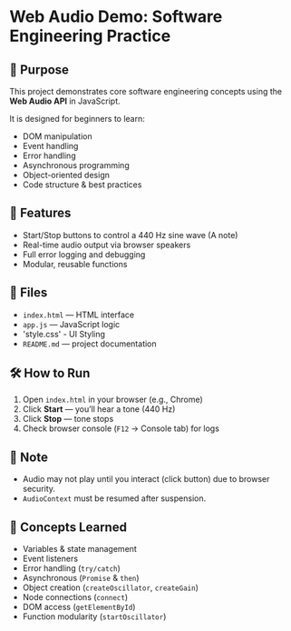 # Web Audio Demo: Software Engineering Practice

## 🎯 Purpose
This project demonstrates core software engineering concepts using the **Web Audio API** in JavaScript.

It is designed for beginners to learn:
- DOM manipulation
- Event handling
- Error handling
- Asynchronous programming
- Object-oriented design
- Code structure & best practices

## 🧩 Features
- Start/Stop buttons to control a 440 Hz sine wave (A note)
- Real-time audio output via browser speakers
- Full error logging and debugging
- Modular, reusable functions

## 📁 Files
- `index.html` — HTML interface
- `app.js` — JavaScript logic
- 'style.css' - UI Styling
- `README.md` — project documentation

## 🛠️ How to Run
1. Open `index.html` in your browser (e.g., Chrome)
2. Click **Start** — you’ll hear a tone (440 Hz)
3. Click **Stop** — tone stops
4. Check browser console (`F12` → Console tab) for logs

## 📌 Note
- Audio may not play until you interact (click button) due to browser security.
- `AudioContext` must be resumed after suspension.

## 🧠 Concepts Learned
- Variables & state management
- Event listeners
- Error handling (`try/catch`)
- Asynchronous (`Promise` & `then`)
- Object creation (`createOscillator`, `createGain`)
- Node connections (`connect`)
- DOM access (`getElementById`)
- Function modularity (`startOscillator`)


